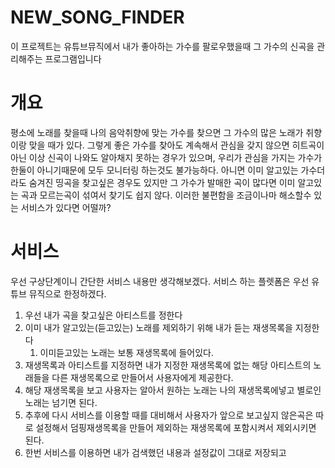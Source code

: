 # NEW_SONG_FINDER
이 프로젝트는 유튜브뮤직에서 내가 좋아하는 가수를 팔로우했을때 그 가수의 신곡을 관리해주는 프로그램입니다

# 개요

평소에 노래를 찾을때  나의 음악취향에 맞는 가수를 찾으면 그 가수의 많은 노래가 취향이랑 맞을 때가 있다.
그렇게 좋은 가수를 찾아도 계속해서 관심을 갖지 않으면 히트곡이 아닌 이상 신곡이 나와도 알아채지 못하는 경우가 있으며,
우리가 관심을 가지는 가수가 한둘이 아니기때문에 모두 모니터링 하는것도 불가능하다.
아니면 이미 알고있는 가수더라도 숨겨진 띵곡을 찾고싶은 경우도 있지만 그 가수가 발매한 곡이 많다면 
이미 알고있는 곡과 모르는곡이 섞여서 찾기도 쉽지 않다.
이러한 불편함을 조금이나마 해소할수 있는 서비스가 있다면 어떨까?

# 서비스

우선 구상단계이니 간단한 서비스 내용만 생각해보겠다.
서비스 하는 플렛폼은 우선 유튜브 뮤직으로 한정하겠다.

1. 우선 내가 곡을 찾고싶은 아티스트를 정한다
2. 이미 내가 알고있는(듣고있는) 노래를 제외하기 위해 내가 듣는 재생목록을 지정한다
    1. 이미듣고있는 노래는 보통 재생목록에 들어있다.
3. 재생목록과 아티스트를 지정하면 내가 지정한 재생목록에 없는 해당 아티스트의 노래들을
다른 재생목록으로 만들어서 사용자에게 제공한다.
4. 해당 재생목록을 보고 사용자는 알아서 원하는 노래는 나의 재생목록에넣고 별로인 노래는 넘기면 된다.
5. 추후에 다시 서비스를 이용할 때를 대비해서 사용자가 앞으로 보고싶지 않은곡은 따로 설정해서 덤핑재생목록을 만들어 제외하는 
재생목록에 포함시켜서 제외시키면 된다.
6. 한번 서비스를 이용하면 내가 검색했던 내용과 설정값이 그대로 저장되고 
